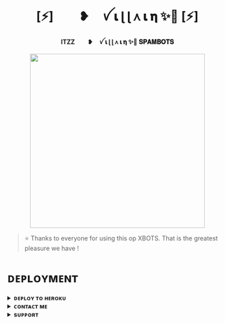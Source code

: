 <h1 align="center"><b>[⚡] ㅤㅤ❥ㅤ   ꪜ 𝛊 ɭ ɭ ᧘ 𝛊 𝛈 ✨🦅 [⚡]</b></h1>

<h4 align="center"> ITZZ  ㅤㅤ❥ㅤ   ꪜ 𝛊 ɭ ɭ ᧘ 𝛊 𝛈 ✨🦅 𝐒𝐏𝐀𝐌𝐁𝐎𝐓𝐒</h4>

<p align="center"><a href="https://t.me/aao_kabhi_humare_haveli_pe"><img src="https://telegra.ph/file/7243ac68c3d374c9c2a2c.jpg" width="400"></a></p>


> ⭐️ Thanks to everyone for using this op XBOTS. That is the greatest pleasure we have !


# ᴅᴇᴘʟᴏʏᴍᴇɴᴛ


<details>
<summary><b>ᴅᴇᴘʟᴏʏ ᴛᴏ ʜᴇʀᴏᴋᴜ</b></summary>
<br>

[![Deploy](https://www.herokucdn.com/deploy/button.svg)](https://dashboard.heroku.com/new?template=https://github.com/doraemon890/KALYUG)

</details>


<details>
<summary><b>ᴄᴏɴᴛᴀᴄᴛ ᴍᴇ</b></summary>
<br>
<h1> <img src="https://telegra.ph/file/7243ac68c3d374c9c2a2c.jpg" width="70px" style="border-radius: 50%"> ᴄᴏɴᴛᴀᴄᴛ ᴍᴇ </h1>

[<img src="https://telegra.ph/file/7243ac68c3d374c9c2a2c.jpg" width="60px">](https://t.me/aao_kabhi_humare_haveli_pe) [<img src="https://te.legra.ph/file/2a7a17fc66a8f5fe785c3.jpg" width="60px">](https://github.com/doraemon890) 
</details>
<details>
<summary><b>sᴜᴘᴘᴏʀᴛ</b></summary>
<a href="https://t.me/aao_kabhi_humare_haveli_pe"><img title="Telegram" src="https://img.shields.io/badge/Telegram-%23000000.svg?&style=for-the-badge&logo=telegram&logoColor=61DAFB"></a>
</details>
